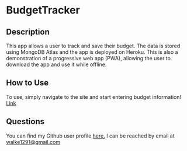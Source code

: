 # BudgetTracker

## Description
This app allows a user to track and save their budget. The data is stored using MongoDB Atlas and the app is deployed on Heroku. This is also a demonstration of a progressive web app (PWA), allowing the user to download the app and use it while offline.

## How to Use
<a name="How To"></a>
To use, simply navigate to the site and start entering budget information! [Link](https://budgettracker-pwa-cw.herokuapp.com)

## Questions
<a name="questions"></a>
You can find my Github user profile [here.](https://github.com/calebkw91)
I can be reached by email at walke1291@gmail.com